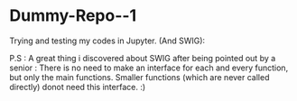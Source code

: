 # Dummy-Repo--1

Trying and testing my codes in Jupyter.
(And SWIG):

P.S : A great thing i discovered about SWIG after being pointed out by a senior : There is no need to make an interface for each and every function, but only the main functions. Smaller functions (which are never called directly) donot need this interface. :) 
